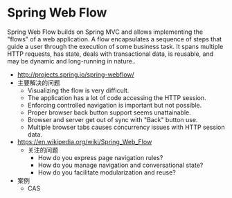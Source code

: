 # Spring Web Flow

Spring Web Flow builds on Spring MVC and allows implementing the "flows" of a web application. A flow encapsulates a sequence of steps that guide a user through the execution of some business task. It spans multiple HTTP requests, has state, deals with transactional data, is reusable, and may be dynamic and long-running in nature..

- http://projects.spring.io/spring-webflow/
- 主要解决的问题
  - Visualizing the flow is very difficult.
  - The application has a lot of code accessing the HTTP session.
  - Enforcing controlled navigation is important but not possible.
  - Proper browser back button support seems unattainable.
  - Browser and server get out of sync with "Back" button use.
  - Multiple browser tabs causes concurrency issues with HTTP session data.
- https://en.wikipedia.org/wiki/Spring_Web_Flow
  - 关注的问题
    - How do you express page navigation rules?
    - How do you manage navigation and conversational state?
    - How do you facilitate modularization and reuse?
- 案例
  - CAS
